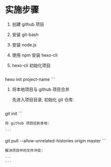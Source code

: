 # 实施步骤

1. 创建 github 项目

1. 安装 git-bash

1. 安装 node.js

1. 使用 npm 安装 hexo-cli

1. hexo-cli 初始化项目

    ```
hexo init project-name
    ```
1. 将本地项目与 github 项目合并

    先进入项目目录, 初始化 git 仓库:

    ```
git init
    ```

    将 github 项目拉到本地:

    ```
git pull --allow-unrelated-histories origin master
    ```

    解决项目中的文件冲突:

    ```
    ```

